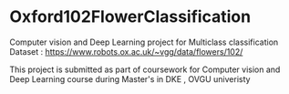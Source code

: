 # Oxford102FlowerClassification

Computer vision and Deep Learning project for Multiclass classification 
Dataset : https://www.robots.ox.ac.uk/~vgg/data/flowers/102/

This project is submitted as part of coursework for Computer vision and Deep Learning course during Master's in DKE , OVGU univeristy

